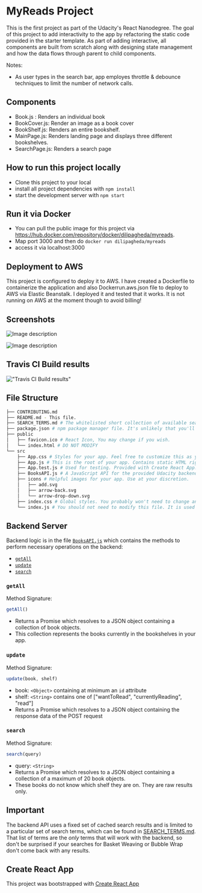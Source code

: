 # MyReads Project

This is the first project as part of the Udacity's React Nanodegree. The goal of this project to add interactivity to the app by refactoring the static code provided in the starter template. As part of adding interactive, all components are built from scratch along with designing state management and how the data flows through parent to child components.

Notes:
* As user types in the search bar, app employes throttle & debounce techniques to limit the number of network calls.

## Components
* Book.js : Renders an individual book
* BookCover.js: Render an image as a book cover
* BookShelf.js: Renders an entire bookshelf.
* MainPage.js: Renders landing page and displays three different bookshelves.
* SearchPage.js: Renders a search page

## How to run this project locally

* Clone this project to your local
* install all project dependencies with `npm install`
* start the development server with `npm start`

## Run it via Docker
- You can pull the public image for this project via https://hub.docker.com/repository/docker/dilipagheda/myreads.  
- Map port 3000 and then do `docker run dilipagheda/myreads`
- access it via localhost:3000

## Deployment to AWS
This project is configured to deploy it to AWS. I have created a Dockerfile to containerize the application and also Dockerrun.aws.json file to deploy to AWS via Elastic Beanstalk. I deployed it and tested that it works. It is not running on AWS at the moment though to avoid billing!

## Screenshots
![Image description](https://github.com/dilipagheda/reactnd-project-myreads/blob/master/screenshots/1.png)

![Image description](https://github.com/dilipagheda/reactnd-project-myreads/blob/master/screenshots/2.png)

## Travis CI Build results

!["Travis CI Build results"](https://github.com/dilipagheda/reactnd-project-myreads/blob/master/screenshots/3.png)



## File Structure
```bash
├── CONTRIBUTING.md
├── README.md - This file.
├── SEARCH_TERMS.md # The whitelisted short collection of available search terms for you to use with your app.
├── package.json # npm package manager file. It's unlikely that you'll need to modify this.
├── public
│   ├── favicon.ico # React Icon, You may change if you wish.
│   └── index.html # DO NOT MODIFY
└── src
    ├── App.css # Styles for your app. Feel free to customize this as you desire.
    ├── App.js # This is the root of your app. Contains static HTML right now.
    ├── App.test.js # Used for testing. Provided with Create React App. Testing is encouraged, but not required.
    ├── BooksAPI.js # A JavaScript API for the provided Udacity backend. Instructions for the methods are below.
    ├── icons # Helpful images for your app. Use at your discretion.
    │   ├── add.svg
    │   ├── arrow-back.svg
    │   └── arrow-drop-down.svg
    ├── index.css # Global styles. You probably won't need to change anything here.
    └── index.js # You should not need to modify this file. It is used for DOM rendering only.
```


## Backend Server

Backend logic is in the file [`BooksAPI.js`](src/BooksAPI.js) which contains the methods to perform necessary operations on the backend:

* [`getAll`](#getall)
* [`update`](#update)
* [`search`](#search)

### `getAll`

Method Signature:

```js
getAll()
```

* Returns a Promise which resolves to a JSON object containing a collection of book objects.
* This collection represents the books currently in the bookshelves in your app.

### `update`

Method Signature:

```js
update(book, shelf)
```

* book: `<Object>` containing at minimum an `id` attribute
* shelf: `<String>` contains one of ["wantToRead", "currentlyReading", "read"]  
* Returns a Promise which resolves to a JSON object containing the response data of the POST request

### `search`

Method Signature:

```js
search(query)
```

* query: `<String>`
* Returns a Promise which resolves to a JSON object containing a collection of a maximum of 20 book objects.
* These books do not know which shelf they are on. They are raw results only. 

## Important
The backend API uses a fixed set of cached search results and is limited to a particular set of search terms, which can be found in [SEARCH_TERMS.md](SEARCH_TERMS.md). That list of terms are the _only_ terms that will work with the backend, so don't be surprised if your searches for Basket Weaving or Bubble Wrap don't come back with any results.

## Create React App

This project was bootstrapped with [Create React App](https://github.com/facebookincubator/create-react-app)
